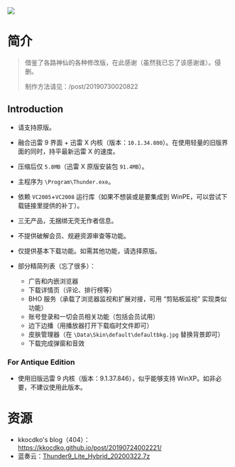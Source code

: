 ![](https://kkocdko.github.io/res/20190724-002221-001.png)

# 简介

> 借鉴了各路神仙的各种修改版，在此感谢（虽然我已忘了该感谢谁）。侵删。
> 
> 制作方法请见：/post/20190730020822

## Introduction

* 请支持原版。

* 融合迅雷 9 界面 + 迅雷 X 内核（版本：`10.1.34.800`）。在使用轻量的旧版界面的同时，持平最新迅雷 X 的速度。

* 压缩后仅 `5.8MB`（迅雷 X 原版安装包 `91.4MB`）。

* 主程序为 `\Program\Thunder.exe`。

* 依赖 `VC2005`+`VC2008` 运行库（如果不想装或是要集成到 WinPE，可以尝试下载链接里提供的补丁）。

* 三无产品，无捆绑无壳无作者信息。

* 不提供破解会员、规避资源审查等功能。

* 仅提供基本下载功能。如需其他功能，请选择原版。

* 部分精简列表（忘了很多）：
  * 广告和内嵌浏览器
  * 下载详情页（评论、排行榜等）
  * BHO 服务（承载了浏览器监视和扩展对接，可用 “剪贴板监视” 实现类似功能）
  * 账号登录和一切会员相关功能（包括会员试用）
  * 边下边播（用播放器打开下载临时文件即可）
  * 皮肤管理器（在 `\Data\Skin\default\defaultbkg.jpg` 替换背景即可）
  * 下载完成弹窗和音效

### For Antique Edition

* 使用旧版迅雷 9 内核（版本：9.1.37.846），似乎能够支持 WinXP。如非必要，不建议使用此版本。

# 资源

* kkocdko's blog（404）：https://kkocdko.github.io/post/20190724002221/
* 蓝奏云：[Thunder9_Lite_Hybrid_20200322.7z](https://www.lanzoux.com/iaj3oja)
